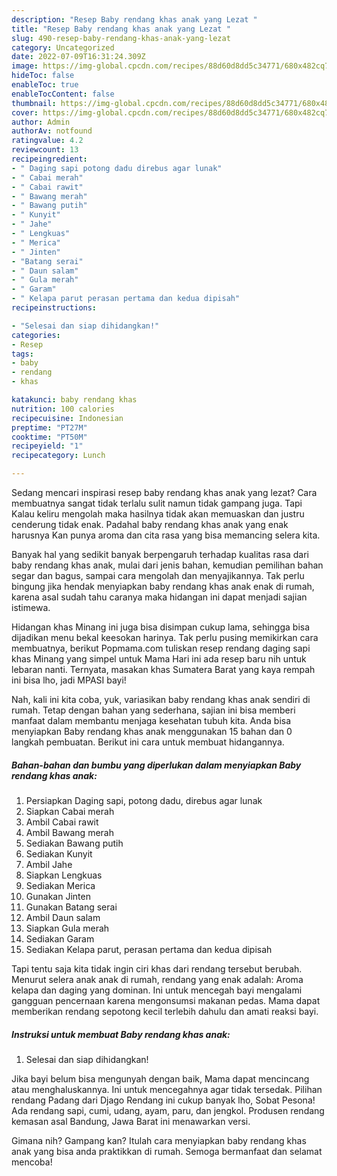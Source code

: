 ```yaml
---
description: "Resep Baby rendang khas anak yang Lezat "
title: "Resep Baby rendang khas anak yang Lezat "
slug: 490-resep-baby-rendang-khas-anak-yang-lezat
category: Uncategorized
date: 2022-07-09T16:31:24.309Z
image: https://img-global.cpcdn.com/recipes/88d60d8dd5c34771/680x482cq70/baby-rendang-khas-anak-foto-resep-utama.jpg
hideToc: false
enableToc: true
enableTocContent: false
thumbnail: https://img-global.cpcdn.com/recipes/88d60d8dd5c34771/680x482cq70/baby-rendang-khas-anak-foto-resep-utama.jpg
cover: https://img-global.cpcdn.com/recipes/88d60d8dd5c34771/680x482cq70/baby-rendang-khas-anak-foto-resep-utama.jpg
author: Admin
authorAv: notfound
ratingvalue: 4.2
reviewcount: 13
recipeingredient:
- " Daging sapi potong dadu direbus agar lunak"
- " Cabai merah"
- " Cabai rawit"
- " Bawang merah"
- " Bawang putih"
- " Kunyit"
- " Jahe"
- " Lengkuas"
- " Merica"
- " Jinten"
- "Batang serai"
- " Daun salam"
- " Gula merah"
- " Garam"
- " Kelapa parut perasan pertama dan kedua dipisah"
recipeinstructions:

- "Selesai dan siap dihidangkan!"
categories:
- Resep
tags:
- baby
- rendang
- khas

katakunci: baby rendang khas 
nutrition: 100 calories
recipecuisine: Indonesian
preptime: "PT27M"
cooktime: "PT50M"
recipeyield: "1"
recipecategory: Lunch

---
```



Sedang mencari inspirasi resep baby rendang khas anak yang lezat? Cara membuatnya sangat tidak terlalu sulit namun tidak gampang juga. Tapi Kalau keliru mengolah maka hasilnya tidak akan memuaskan dan justru cenderung tidak enak. Padahal baby rendang khas anak yang enak harusnya Kan punya aroma dan cita rasa yang bisa memancing selera kita.


Banyak hal yang sedikit banyak berpengaruh terhadap kualitas rasa dari baby rendang khas anak, mulai dari jenis bahan, kemudian pemilihan bahan segar dan bagus, sampai cara mengolah dan menyajikannya. Tak perlu bingung jika hendak menyiapkan baby rendang khas anak enak di rumah, karena asal sudah tahu caranya maka hidangan ini dapat menjadi sajian istimewa.

Hidangan khas Minang ini juga bisa disimpan cukup lama, sehingga bisa dijadikan menu bekal keesokan harinya. Tak perlu pusing memikirkan cara membuatnya, berikut Popmama.com tuliskan resep rendang daging sapi khas Minang yang simpel untuk Mama Hari ini ada resep baru nih untuk lebaran nanti. Ternyata, masakan khas Sumatera Barat yang kaya rempah ini bisa lho, jadi MPASI bayi!


Nah, kali ini kita coba, yuk, variasikan baby rendang khas anak sendiri di rumah. Tetap dengan bahan yang sederhana, sajian ini bisa memberi manfaat dalam membantu menjaga kesehatan tubuh kita. Anda bisa menyiapkan Baby rendang khas anak menggunakan 15 bahan dan 0 langkah pembuatan. Berikut ini cara untuk membuat hidangannya.

<!--inarticleads1-->

##### Bahan-bahan dan bumbu yang diperlukan dalam menyiapkan Baby rendang khas anak:

1. Persiapkan  Daging sapi, potong dadu, direbus agar lunak
1. Siapkan  Cabai merah
1. Ambil  Cabai rawit
1. Ambil  Bawang merah
1. Sediakan  Bawang putih
1. Sediakan  Kunyit
1. Ambil  Jahe
1. Siapkan  Lengkuas
1. Sediakan  Merica
1. Gunakan  Jinten
1. Gunakan Batang serai
1. Ambil  Daun salam
1. Siapkan  Gula merah
1. Sediakan  Garam
1. Sediakan  Kelapa parut, perasan pertama dan kedua dipisah


Tapi tentu saja kita tidak ingin ciri khas dari rendang tersebut berubah. Menurut selera anak anak di rumah, rendang yang enak adalah: Aroma kelapa dan daging yang dominan. Ini untuk mencegah bayi mengalami gangguan pencernaan karena mengonsumsi makanan pedas. Mama dapat memberikan rendang sepotong kecil terlebih dahulu dan amati reaksi bayi. 

<!--inarticleads2-->

##### Instruksi untuk membuat Baby rendang khas anak:


1. Selesai dan siap dihidangkan!

Jika bayi belum bisa mengunyah dengan baik, Mama dapat mencincang atau menghaluskannya. Ini untuk mencegahnya agar tidak tersedak. Pilihan rendang Padang dari Djago Rendang ini cukup banyak lho, Sobat Pesona! Ada rendang sapi, cumi, udang, ayam, paru, dan jengkol. Produsen rendang kemasan asal Bandung, Jawa Barat ini menawarkan versi. 

Gimana nih? Gampang kan? Itulah cara menyiapkan baby rendang khas anak yang bisa anda praktikkan di rumah. Semoga bermanfaat dan selamat mencoba!
